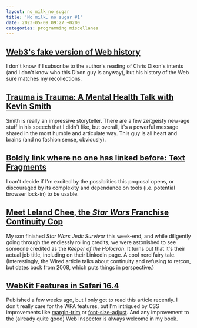 ```yaml
---
layout: no_milk_no_sugar
title: 'No milk, no sugar #1'
date: 2023-05-09 09:27 +0200
categories: programming miscellanea
---
```

## [Web3's fake version of Web history](https://davekarpf.substack.com/p/web3s-fake-version-of-the-history)

I don't know if I subscribe to the author's reading of Chris Dixon's intents (and I don't know who this Dixon guy is anyway), 
but his history of the Web sure matches my recollections.

## [Trauma is Trauma: A Mental Health Talk with Kevin Smith](https://youtu.be/JBvc7Ny4iUk)

Smith is really an impressive storyteller. There are a few zeitgeisty new-age stuff in his speech that I didn't like, 
but overall, it's a powerful message shared in the most humble and articulate way. This guy is all heart and brains 
(and no fashion sense, obviously).

## [Boldly link where no one has linked before: Text Fragments](https://web.dev/text-fragments/)

I can't decide if I'm excited by the possiblities this proposal opens, or discouraged by its complexity and dependance 
on tools (i.e. potential browser lock-in) to be usable.

## [Meet Leland Chee, the _Star Wars_ Franchise Continuity Cop](https://www.wired.com/2008/08/ff-starwarscanon/)

My son finished _Star Wars Jedi: Survivor_ this week-end, and while diligently going through the endlessly rolling credits, 
we were astonished to see someone credited as the _Keeper of the Holocron_. It turns out that it's their actual job title,
including on their LinkedIn page. A cool nerd fairy tale. (Interestingly, the Wired article talks about continuity and 
refusing to retcon, but dates back from 2008, which puts things in perspective.)

## [WebKit Features in Safari 16.4](https://webkit.org/blog/13966/webkit-features-in-safari-16-4/)

Published a few weeks ago, but I only got to read this article recently. I don't really care for the WPA features, but I'm 
intrigued by CSS improvements like [margin-trim](https://developer.mozilla.org/docs/Web/CSS/margin-trim) or 
[font-size-adjust](https://developer.mozilla.org/docs/Web/CSS/font-size-adjust). And any improvement to the (already 
quite good) Web Inspector is always welcome in my book.
